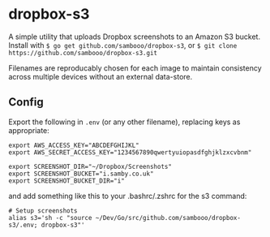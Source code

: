 # dropbox-s3

A simple utility that uploads Dropbox screenshots to an Amazon S3 bucket. Install with `$ go get github.com/sambooo/dropbox-s3`, or `$ git clone https://github.com/sambooo/dropbox-s3.git`

Filenames are reproducably chosen for each image to maintain consistency across multiple devices without an external data-store.

## Config

Export the following in `.env` (or any other filename), replacing keys as appropriate:

```shell
export AWS_ACCESS_KEY="ABCDEFGHIJKL"
export AWS_SECRET_ACCESS_KEY="1234567890qwertyuiopasdfghjklzxcvbnm"

export SCREENSHOT_DIR="~/Dropbox/Screenshots"
export SCREENSHOT_BUCKET="i.samby.co.uk"
export SCREENSHOT_BUCKET_DIR="i"
```

and add something like this to your .bashrc/.zshrc for the s3 command:

```shell
# Setup screenshots
alias s3='sh -c "source ~/Dev/Go/src/github.com/sambooo/dropbox-s3/.env; dropbox-s3"'
```

